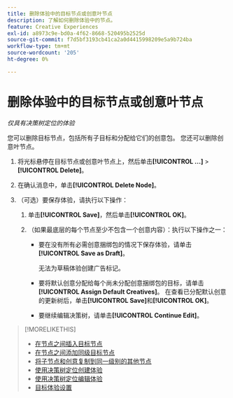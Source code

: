 ```yaml
---
title: 删除体验中的目标节点或创意叶节点
description: 了解如何删除体验中的节点。
feature: Creative Experiences
exl-id: a8973c9e-bd0a-4f62-8668-520495b2525d
source-git-commit: f7d5bf3193cb41ca2a0d4415998209e5a9b724ba
workflow-type: tm+mt
source-wordcount: '205'
ht-degree: 0%

---
```


# 删除体验中的目标节点或创意叶节点

*仅具有决策树定位的体验*

您可以删除目标节点，包括所有子目标和分配给它们的创意包。 您还可以删除创意叶节点。

<!-- 1. [ways to get to the decision tree] -->

1. 将光标悬停在目标节点或创意叶节点上，然后单击&#x200B;**[!UICONTROL ...]** > **[!UICONTROL Delete]**。

1. 在确认消息中，单击&#x200B;**[!UICONTROL Delete Node]**。

1. （可选）要保存体验，请执行以下操作：

   1. 单击&#x200B;**[!UICONTROL Save]**，然后单击&#x200B;**[!UICONTROL OK]**。

   1. （如果最底层的每个节点至少不包含一个创意内容）：执行以下操作之一：

      * 要在没有所有必需创意捆绑包的情况下保存体验，请单击&#x200B;**[!UICONTROL Save as Draft]**。

        无法为草稿体验创建广告标记。

      * 要将默认创意分配给每个尚未分配创意捆绑包的目标，请单击&#x200B;**[!UICONTROL Assign Default Creatives]**。 在查看已分配默认创意的更新树后，单击&#x200B;**[!UICONTROL Save]**&#x200B;和&#x200B;**[!UICONTROL OK]**。

      * 要继续编辑决策树，请单击&#x200B;**[!UICONTROL Continue Edit]**。

>[!MORELIKETHIS]
>
>* [在节点之间插入目标节点](experience-target-node-add-inner.md)
>* [在节点之间添加同级目标节点](experience-target-node-add-sibling.md)
>* [将子节点和创意复制到同一级别的其他节点](experience-target-node-copy.md)
>* [使用决策树定位创建体验](experience-create-targeting.md)
>* [使用决策树定位编辑体验](experience-edit-targeting.md)
>* [目标体验设置](experience-settings-targeting.md)
